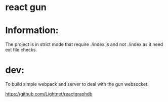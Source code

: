 # react gun


# Information:
  The project is in strict mode that require ./index.js and not ./index as it need ext file checks.

# dev:
  To build simple webpack and server to deal with the gun websocket.

https://github.com/Lightnet/reactgraphdb










  
